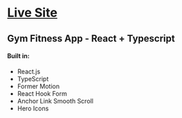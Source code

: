 <h1><a href="https://unique-fudge-739bac.netlify.app/"> Live Site </a></h1>

<h2>Gym Fitness App - React + Typescript</h2>

<h4>Built in:</h4>
<ul>
<li>React.js</li>
<li>TypeScript</li>
<li>Former Motion</li>
<li>React Hook Form</li>
<li>Anchor Link Smooth Scroll</li>
<li>Hero Icons</li>
</ul>
